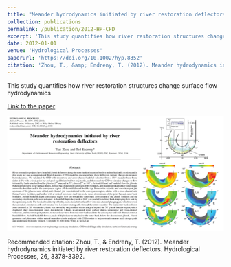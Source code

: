 ```yaml
---
title: "Meander hydrodynamics initiated by river restoration deflectors"
collection: publications
permalink: /publication/2012-HP-CFD
excerpt: 'This study quantifies how river restoration structures change surface flow hydrodynamics'
date: 2012-01-01
venue: 'Hydrological Processes'
paperurl: 'https://doi.org/10.1002/hyp.8352'
citation: 'Zhou, T., &amp; Endreny, T. (2012). Meander hydrodynamics initiated by river restoration deflectors. Hydrological Processes, 26, 3378-3392.'
---
```

This study quantifies how river restoration structures change surface flow hydrodynamics

[Link to the paper](https://doi.org/10.1002/hyp.8352)

![image](../images/papers/2012-HP-CFD.png)

Recommended citation: Zhou, T., & Endreny, T. (2012). Meander hydrodynamics initiated by river restoration deflectors. Hydrological Processes, 26, 3378-3392.